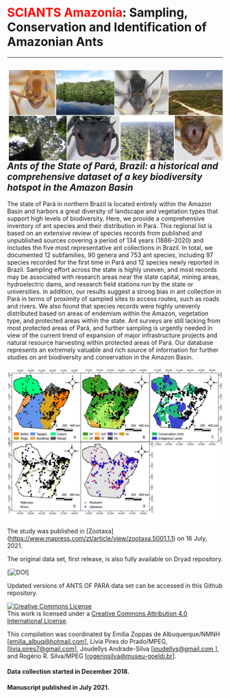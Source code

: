 # <span style="color:red">SCIANTS Amazonia</span>: Sampling, Conservation and Identification of Amazonian Ants
--------------------------------------------------------
## ***<img align="right" width="500" src="https://github.com/rrsilva/Ants_of_Para/blob/main/cover_book_image.jpeg">Ants of the State of Pará, Brazil: a historical and comprehensive dataset of a key biodiversity hotspot in the Amazon Basin***

The state of Pará in northern Brazil is located entirely within the Amazon Basin and harbors a great diversity of landscape and vegetation types that support high levels of biodiversity. Here, we provide a comprehensive inventory of ant species and their distribution in Pará. This regional list is based on an extensive review of species records from published and unpublished sources covering a period of 134 years (1886–2020) and includes the five most representative ant collections in Brazil. In total, we documented 12 subfamilies, 90 genera and 753 ant species, including 97 species recorded for the first time in Pará and 12 species newly reported in Brazil. Sampling effort across the state is highly uneven, and most records may be associated with research areas near the state capital, mining areas, hydroelectric dams, and research field stations run by the state or universities. In addition, our results suggest a strong bias in ant collection in Pará in terms of proximity of sampled sites to access routes, such as roads and rivers. We also found that species records were highly unevenly distributed based on areas of endemism within the Amazon, vegetation type, and protected areas within the state. Ant surveys are still lacking from most protected areas of Pará, and further sampling is urgently needed in view of the current trend of expansion of major infrastructure projects and natural resource harvesting within protected areas of Pará. Our database represents an extremely valuable and rich source of information for further studies on ant biodiversity and conservation in the Amazon Basin.

<p align="center">
  <img src="https://github.com/rrsilva/Ants_of_Para/blob/main/ants_of_PA_records.jpg" width="600" title="hover text">
</p>

The study was published in [Zootaxa] (https://www.mapress.com/zt/article/view/zootaxa.5001.1.1) on 16 July, 2021.

The original data set, first release, is also fully available on Dryad repository.

[![DOI](https://doi.org/10.5061/dryad.6djh9w11h)]

Updated versions of ANTS OF PARA data set can be accessed in this Github repository.

<a rel="license" href="http://creativecommons.org/licenses/by/4.0/"><img alt="Creative Commons License" style="border-width:0" src="https://i.creativecommons.org/l/by/4.0/88x31.png" /></a><br />This work is licensed under a <a rel="license" href="http://creativecommons.org/licenses/by/4.0/">Creative Commons Attribution 4.0 International License</a>.

This compilation was coordinated by Emília Zoppas de Albuquerque/NMNH  [[emilia_albuq@hotmail.com](mailto:emilia_albuq@hotmail.com)], Lívia Pires do Prado/MPEG,  [[livia.pires7@gmail.com](mailto:livia.pires7@gmail.com)], Joudellys Andrade-Silva [[joudellys@gmail.com ](mailto:joudellys@gmail.com )], and Rogério R. Silva/MPEG [[rogeriosilva@museu-goeldi.br](rogeriosilva@museu-goeldi.br)].

#### Data collection started in December 2018. 
#### Manuscript published in July 2021.
